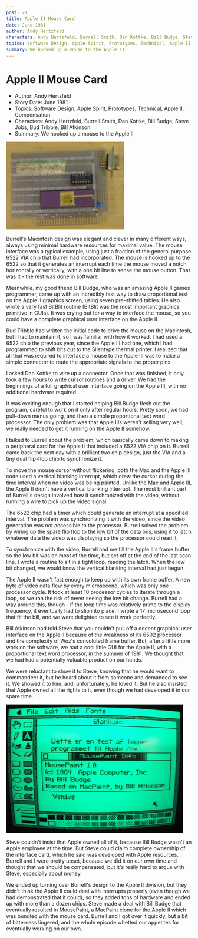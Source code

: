 ```yaml
---
post: 21
title: Apple II Mouse Card
date: June 1981
author: Andy Hertzfeld
characters: Andy Hertzfeld, Burrell Smith, Dan Kottke, Bill Budge, Steve Jobs, Bud Tribble, Bill Atkinson
topics: Software Design, Apple Spirit, Prototypes, Technical, Apple II, Compensation
summary: We hooked up a mouse to the Apple II
---
```


# Apple II Mouse Card
* Author: Andy Hertzfeld
* Story Date: June 1981
* Topics: Software Design, Apple Spirit, Prototypes, Technical, Apple II, Compensation
* Characters: Andy Hertzfeld, Burrell Smith, Dan Kottke, Bill Budge, Steve Jobs, Bud Tribble, Bill Atkinson
* Summary: We hooked up a mouse to the Apple II

![Apple II Mouse Card Prototype](images/mouse_card.jpg) 
    
Burrell's Macintosh design was elegant and clever in many different ways, always using minimal hardware resources for maximal value.  The mouse interface was a typical example, using just a fraction of the general purpose 6522 VIA chip that Burrell had incorporated.  The mouse is hooked up to the 6522 so that it generates an interrupt each time the mouse moved a notch horizontally or vertically, with a one bit line to sense the mouse button.  That was it - the rest was done in software.

Meanwhile, my good friend Bill Budge, who was an amazing Apple II games programmer, came up with an incredibly fast way to draw proportional text on the Apple II graphics screen, using seven pre-shifted tables.  He also wrote a very fast BitBlit routine (BitBlit was the most important graphics primitive in GUIs).  It was crying out for a way to interface the mouse, so you could have a complete graphical user interface on the Apple II.

Bud Tribble had written the initial code to drive the mouse on the Macintosh, but I had to maintain it, so I was familiar with how it worked.  I had used a 6522 chip the previous year, since the Apple III had one, which I had programmed to shift bits out to the Silentype thermal printer.  I realized that all that was required to interface a mouse to the Apple III was to make a simple connector to route the appropriate signals to the proper pins.

I asked Dan Kottke to wire up a connector.  Once that was finished, it only took a few hours to write cursor routines and a driver.  We had the beginnings of a full graphical user interface going on the Apple III, with no additional hardware required.

It was exciting enough that I started helping Bill Budge flesh out the program, careful to work on it only after regular hours.  Pretty soon, we had pull-down menus going, and then a simple proportional text word processor.  The only problem was that  Apple IIIs weren't selling very well; we really needed to get it running on the Apple II somehow.

I talked to Burrell about the problem, which basically came down to making a peripheral card for the Apple II that included a 6522 VIA chip on it.  Burrell came back the next day with a brilliant two chip design, just the VIA and a tiny dual flip-flop chip to synchronize it.

To move the mouse cursor without flickering, both the Mac and the Apple III code used a vertical blanking interrupt, which drew the cursor during the time interval when no video was being painted.  Unlike the Mac and Apple III, the Apple II didn't have a vertical blanking interrupt.  The most brilliant part of Burrell's design involved how it synchronized with the video, without running a wire to pick up the video signal.

The 6522 chip had a timer which could generate an interrupt at a specified interval.  The problem was synchronizing it with the video, since the video generation was not accessible to the processor.  Burrell solved the problem by wiring up the spare flip flop to the low bit of the data bus, using it to latch whatever data the video was displaying so the processor could read it.

To synchronize with the video, Burrell had me fill the Apple II's frame buffer so the low bit was on most of the time, but set off at the end of the last scan line.  I wrote a routine to sit in a tight loop, reading the latch.   When the low bit changed, we would know the vertical blanking interval had just begun.

The Apple II wasn't fast enough to keep up with its own frame buffer.  A new byte of video data flew by every microsecond, which was only one processor cycle.  It took at least 10 processor cycles to iterate through a loop, so we ran the risk of never seeing the low bit change.  Burrell had a way around this, though - if the loop time was relatively prime to the display frequency, it eventually had to slip into place.  I wrote a 17 microsecond loop that fit the bill, and we were delighted to see it work perfectly.

Bill Atkinson had told Steve that you couldn't pull off a decent graphical user interface on the Apple II because of the weakness of its 6502 processor and the complexity of Woz's convoluted frame buffer. But, after a little more work on the software, we had a cool little GUI for the Apple II, with a proportional text word processor, in the summer of 1981.  We thought that we had had a potentially valuable product on our hands.

We were reluctant to show it to Steve, knowing that he would want to commandeer it, but he heard about it from someone and demanded to see it.  We showed it to him, and, unfortunately, he loved it.  But he also insisted that Apple owned all the rights to it, even though we had developed it in our spare time.

![Photo of MousePaint 1.0 screen](images/mousepaint.jpg)

Steve couldn't insist that Apple owned all of it, because Bill Budge wasn't an Apple employee at the time.  But Steve could claim complete ownership of the interface card, which he said was developed with Apple resources.  Burrell and I were pretty upset, because we did it on our own time and thought that we should be compensated, but it's really hard to argue with Steve, especially about money.

We ended up turning over Burrell's design to the Apple II division, but they didn't think the Apple II could deal with interrupts properly (even though we had demonstrated that it could), so they added tons of hardware and ended up with more than a dozen chips.  Steve made a deal with Bill Budge that eventually resulted in MousePaint, a MacPaint clone for the Apple II which was bundled with the mouse card.  Burrell and I got over it quickly, but a bit of bitterness lingered, and the whole episode whetted our appetites for eventually working on our own.